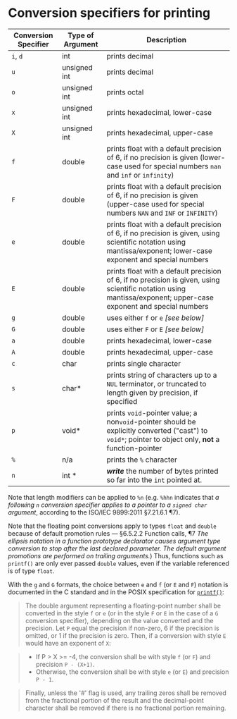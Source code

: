 # Conversion specifiers for printing

| Conversion Specifier| Type of Argument  | Description |
|---|---|---|
| `i`, `d` | int | prints decimal
| `u`    | unsigned int | prints decimal
| `o`    | unsigned int | prints octal |
| `x`    | unsigned int | prints hexadecimal, lower-case |
| `X`    | unsigned int | prints hexadecimal, upper-case |
| `f`    | double | prints float with a default precision of 6, if no precision is given (lower-case used for special numbers `nan` and `inf` or `infinity`) |
| `F`    | double | prints float with a default precision of 6, if no precision is given (upper-case used for special numbers `NAN` and `INF` or `INFINITY`) |
| `e`    | double | prints float with a default precision of 6, if no precision is given, using scientific notation using mantissa/exponent; lower-case exponent and special numbers |
| `E`    | double | prints float with a default precision of 6, if no precision is given, using scientific notation using mantissa/exponent; upper-case exponent and special numbers |
| `g`    | double |  uses either `f` or `e` *[see below]*|
| `G`    | double |  uses either `F` or `E` *[see below]*|
| `a`    | double | prints hexadecimal, lower-case |
| `A`    | double | prints hexadecimal, upper-case |
| `c`    | char | prints single character |
| `s`    | char* | prints string of characters up to a `NUL` terminator, or truncated to length given by precision, if specified |
| `p`    | void* | prints `void`-pointer value; a non`void`-pointer should be explicitly converted ("cast") to `void*`; pointer to object only, **not** a function-pointer  |
| `%` | n/a | prints the `%` character |
| `n` | int * | ***write*** the number of bytes printed so far into the `int` pointed at. |

Note that length modifiers can be applied to `%n` (e.g. `%hhn` indicates that _a following `n` conversion specifier applies to a pointer to a `signed char`
argument_, according to the ISO/IEC 9899:2011 §7.21.6.1 ¶7).

Note that the floating point conversions apply to types `float` and `double` because of default promotion rules — §6.5.2.2 Function calls, ¶7 _The ellipsis notation in a function prototype declarator causes
argument type conversion to stop after the last declared parameter. The default argument
promotions are performed on trailing arguments._)  Thus, functions such as `printf()` are only ever passed `double` values, even if the variable referenced is of type `float`.

With the `g` and `G` formats, the choice between `e` and `f` (or `E` and `F`) notation is documented in the C standard and in the POSIX specification for [`printf()`](http://pubs.opengroup.org/onlinepubs/9699919799/functions/printf.html):

> The double argument representing a floating-point number shall be converted in the style `f` or `e` (or in the style `F` or `E` in the case of a `G` conversion specifier), depending on the value converted and the precision. Let `P` equal the precision if non-zero, 6 if the precision is omitted, or 1 if the precision is zero. Then, if a conversion with style `E` would have an exponent of `X`:

>    - If P > X >= -4, the conversion shall be with style `f` (or `F`) and precision `P - (X+1)`.
>    - Otherwise, the conversion shall be with style `e` (or `E`) and precision `P - 1`.

> Finally, unless the '#' flag is used, any trailing zeros shall be removed from the fractional portion of the result and the decimal-point character shall be removed if there is no fractional portion remaining.

